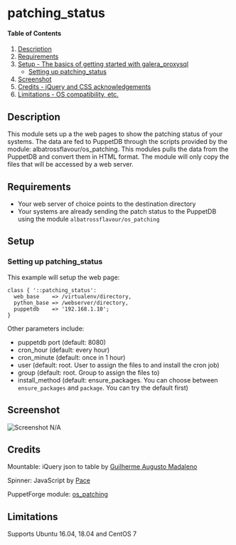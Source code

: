 # patching_status

#### Table of Contents

1. [Description](#description)
1. [Requirements](#requirements)
1. [Setup - The basics of getting started with galera_proxysql](#setup)
    * [Setting up patching_status](#setting-up-patching_status)
1. [Screenshot](#screenshot)
1. [Credits - jQuery and CSS acknowledgements](#credits)
1. [Limitations - OS compatibility, etc.](#limitations)

## Description

This module sets up a the web pages to show the patching status of your systems. The data are fed to PuppetDB through the scripts provided by the module: albatrossflavour/os_patching. This modules pulls the data from the PuppetDB and convert them in HTML format.
The module will only copy the files that will be accessed by a web server.

## Requirements

* Your web server of choice points to the destination directory
* Your systems are already sending the patch status to the PuppetDB using the module `albatrossflavour/os_patching`

## Setup

### Setting up patching_status

This example will setup the web page:

```puppet
class { '::patching_status':
  web_base    => /virtualenv/directory,
  python_base => /webserver/directory,
  puppetdb    => '192.168.1.10';
}
```

Other parameters include:

* puppetdb port (default: 8080)
* cron_hour (default: every hour)
* cron_minute (default: once in 1 hour)
* user (default: root. User to assign the files to and install the cron job)
* group (default: root. Group to assign the files to)
* install_method (default: ensure_packages. You can choose between `ensure_packages` and `package`. You can try the default first)

## Screenshot

![Screenshot N/A](https://wiki.geant.org/download/attachments/126981072/patching_status.png  "Patching Status")

## Credits

Mountable: iQuery json to table by [Guilherme Augusto Madaleno](https://github.com/guimadaleno/mountable)

Spinner: JavaScript by [Pace](https://github.hubspot.com/pace/docs/welcome/)

PuppetForge module: [os_patching](https://forge.puppet.com/albatrossflavour/os_patching)

## Limitations

Supports Ubuntu 16.04, 18.04 and CentOS 7
